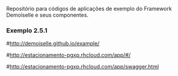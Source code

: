 Repositório para códigos de aplicações de exemplo do Framework Demoiselle e seus componentes.

### Exemplo 2.5.1

#http://demoiselle.github.io/example/

#http://estacionamento-pgxp.rhcloud.com/app/#/

#http://estacionamento-pgxp.rhcloud.com/app/swagger.html

